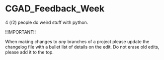 # CGAD_Feedback_Week
4 (/2) people do weird stuff with python.

!!IMPORTANT!!

When making changes to *any* branches of a project please update the changelog file with a bullet list of details on the edit. Do not erase
old edits, please add it to the top.
